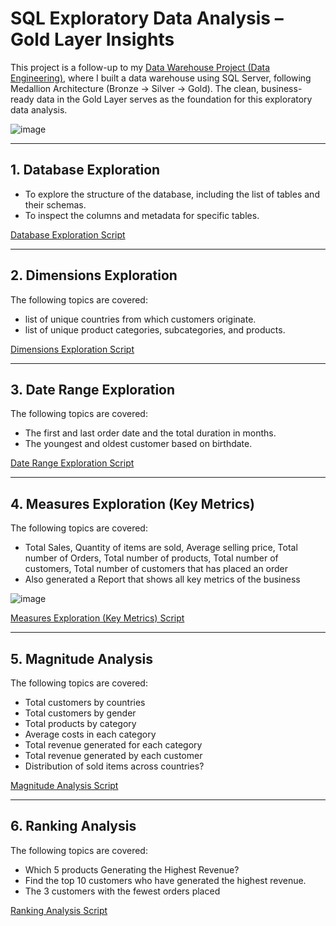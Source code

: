 # SQL Exploratory Data Analysis – Gold Layer Insights

This project is a follow-up to my [Data Warehouse Project (Data Engineering)](https://github.com/syedshamael1999/SQL-Data-Warehouse-Project/tree/main), where I built a data warehouse using SQL Server, following Medallion Architecture (Bronze → Silver → Gold). The clean, business-ready data in the Gold Layer serves as the foundation for this exploratory data analysis.


![image](https://github.com/user-attachments/assets/bb34cbf8-4beb-4ebc-b002-6c56b9914568)


---

## 1. Database Exploration
- To explore the structure of the database, including the list of tables and their schemas.
- To inspect the columns and metadata for specific tables.

[Database Exploration Script](https://github.com/syedshamael1999/SQL-Exploratory-Data-Analytics/blob/main/scripts/01_database_exploration.sql)




---
## 2. Dimensions Exploration

The following topics are covered: 
- list of unique countries from which customers originate.
- list of unique product categories, subcategories, and products.

[Dimensions Exploration Script](https://github.com/syedshamael1999/SQL-Exploratory-Data-Analytics/blob/main/scripts/02_dimensions_exploration.sql)  

---
## 3. Date Range Exploration 

The following topics are covered: 
- The first and last order date and the total duration in months.
- The youngest and oldest customer based on birthdate.
  
[Date Range Exploration Script](https://github.com/syedshamael1999/SQL-Exploratory-Data-Analytics/blob/main/scripts/03_date_range_exploration.sql)  

---

## 4. Measures Exploration (Key Metrics)

The following topics are covered: 
- Total Sales, Quantity of items are sold, Average selling price, Total number of Orders, Total number of products, Total number of customers, Total number of customers that has placed an order
- Also generated a Report that shows all key metrics of the business

![image](https://github.com/user-attachments/assets/1e8e14ef-d3e5-489c-a279-6b4426c6efa7)


[Measures Exploration (Key Metrics) Script](https://github.com/syedshamael1999/SQL-Exploratory-Data-Analytics/blob/main/scripts/04_measures_exploration.sql)

---
## 5. Magnitude Analysis

 The following topics are covered: 
 - Total customers by countries
 - Total customers by gender
 - Total products by category
 - Average costs in each category
 - Total revenue generated for each category
 - Total revenue generated by each customer
 - Distribution of sold items across countries?

[Magnitude Analysis Script](https://github.com/syedshamael1999/SQL-Exploratory-Data-Analytics/blob/main/scripts/05_magnitude_analysis.sql)  

---
## 6. Ranking Analysis

The following topics are covered:
- Which 5 products Generating the Highest Revenue?
- Find the top 10 customers who have generated the highest revenue.
- The 3 customers with the fewest orders placed

[Ranking Analysis Script](https://github.com/syedshamael1999/SQL-Exploratory-Data-Analytics/blob/main/scripts/06_ranking_analysis.sql)
